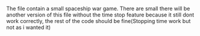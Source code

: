 The file contain a small spaceship war game.
There are small there will be another version of this file without the time stop feature because it still dont work correctly, the rest of the code should be fine(Stopping time work but not as i wanted it)
